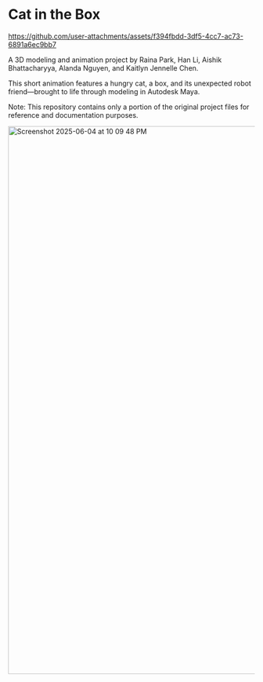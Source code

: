 # Cat in the Box



https://github.com/user-attachments/assets/f394fbdd-3df5-4cc7-ac73-6891a6ec9bb7



A 3D modeling and animation project by Raina Park, Han Li, Aishik Bhattacharyya, Alanda Nguyen, and Kaitlyn Jennelle Chen.

This short animation features a hungry cat, a box, and its unexpected robot friend—brought to life through modeling in Autodesk Maya.

Note: This repository contains only a portion of the original project files for reference and documentation purposes.

<img width="1117" alt="Screenshot 2025-06-04 at 10 09 48 PM" src="https://github.com/user-attachments/assets/26345e40-2535-470e-b949-240e27a794a0" />
